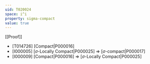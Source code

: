 ```yaml
---
uid: T020024
space: i^i
property: sigma-compact
value: true
---
```

[[Proof]]

* [T014726] [Compact|P000016]
* [I000005] [$\sigma$-Locally Compact|P000025] => [$\sigma$-compact|P000017]
* [I000009] [Compact|P000016] => [$\sigma$-Locally Compact|P000025]


